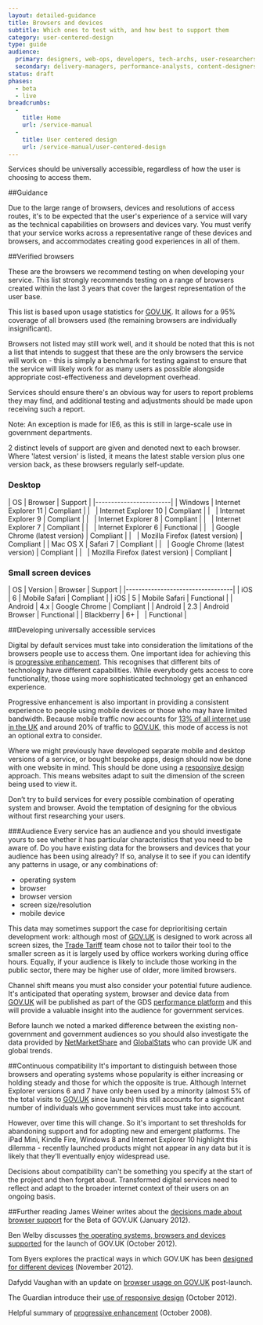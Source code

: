 ```yaml
---
layout: detailed-guidance
title: Browsers and devices
subtitle: Which ones to test with, and how best to support them
category: user-centered-design
type: guide
audience:
  primary: designers, web-ops, developers, tech-archs, user-researchers, qa, service-managers
  secondary: delivery-managers, performance-analysts, content-designers
status: draft
phases:
  - beta
  - live
breadcrumbs:
  -
    title: Home
    url: /service-manual
  -
    title: User centered design
    url: /service-manual/user-centered-design
---
```


Services should be universally accessible, regardless of how the user is choosing to access them.

##Guidance

Due to the large range of browsers, devices and resolutions of access routes, it's to be expected that the user's experience of a service will vary as the technical capabilities on browsers and devices vary. You must verify that your service works across a representative range of these devices and browsers, and accommodates creating good experiences in all of them.

##Verified browsers

These are the browsers we recommend testing on when developing your service.  This list strongly recommends testing on a range of browsers created within the last 3 years that cover the largest representation of the user base.

This list is based upon usage statistics for [GOV.UK](https://www.gov.uk).  It allows for a 95% coverage of all browsers used (the remaining browsers are individually insignificant).

Browsers not listed may still work well, and it should be noted that this is not a list that intends to suggest that these are the only browsers the service will work on - this is simply a benchmark for testing against to ensure that the service will likely work for as many users as possible alongside appropriate cost-effectiveness and development overhead.

Services should ensure there's an obvious way for users to report problems they may find, and additional testing and adjustments should be made upon receiving such a report.

Note: An exception is made for IE6, as this is still in large-scale use in government departments.

2 distinct levels of support are given and denoted next to each browser. Where 'latest version' is listed, it means the latest stable version plus one version back, as these browsers regularly self-update.

### Desktop


| OS | Browser | Support |
|------------------------|
| Windows | Internet Explorer 11 | Compliant |
| &nbsp; | Internet Explorer 10 | Compliant |
| &nbsp; | Internet Explorer 9 | Compliant |
| &nbsp; | Internet Explorer 8 | Compliant |
| &nbsp; | Internet Explorer 7 | Compliant |
| &nbsp; | Internet Explorer 6 | Functional |
| &nbsp; | Google Chrome (latest version) | Compliant |
| &nbsp; | Mozilla Firefox (latest version) | Compliant |
| Mac OS X | Safari 7 | Compliant |
| &nbsp; | Google Chrome (latest version) | Compliant |
| &nbsp; | Mozilla Firefox (latest version) | Compliant |

### Small screen devices

| OS | Version | Browser | Support |
|----------------------------------|
| iOS | 6 | Mobile Safari | Compliant |
| iOS | 5 | Mobile Safari | Functional |
| Android | 4.x | Google Chrome | Compliant |
| Android | 2.3 | Android Browser | Functional |
| Blackberry | 6+ | &nbsp; | Functional |

##Developing universally accessible services

Digital by default services must take into consideration the limitations of the browsers people use to access them. One important idea for achieving this is [progressive enhancement](/service-manual/making-software/progressive-enhancement.html). This recognises that different bits of technology have different capabilities. While everybody gets access to core functionality, those using more sophisticated technology get an enhanced experience.

Progressive enhancement is also important in providing a consistent experience to people using mobile devices or those who may have limited bandwidth. Because mobile traffic now accounts for [13% of all internet use in the UK](http://gs.statcounter.com/#mobile_vs_desktop-GB-monthly-201211-201211-bar 'Mobile vs Desktop in United Kingdom on November 2012 Statcounter Global Stats') and around 20% of traffic to [GOV.UK](https://www.gov.uk), this mode of access is not an optional extra to consider. 

Where we might previously have developed separate mobile and desktop versions of a service, or bought bespoke apps, design should now be done with one website in mind. This should be done using a [responsive design](http://en.wikipedia.org/wiki/Responsive_design 'Responsive Web Design - Wikipedia') approach. This means websites adapt to suit the dimension of the screen being used to view it.

Don’t try to build services for every possible combination of operating system and browser. Avoid the temptation of designing for the obvious without first researching your users.

###Audience
Every service has an audience and you should investigate yours to see whether it has particular characteristics that you need to be aware of. Do you have existing data for the browsers and devices that your audience has been using already? If so, analyse it to see if you can identify any patterns in usage, or any combinations of:

* operating system
* browser
* browser version
* screen size/resolution
* mobile device

This data may sometimes support the case for deprioritising certain development work: although most of [GOV.UK](https://www.gov.uk) is designed to work across all screen sizes, the [Trade Tariff](https://www.gov.uk/trade-tariff) team chose not to tailor their tool to the smaller screen as it is largely used by office workers working during office hours. Equally, if your audience is likely to include those working in the public sector, there may be higher use of older, more limited browsers.

Channel shift means you must also consider your potential future audience. It's anticipated that operating system, browser and device data from [GOV.UK](https://www.gov.uk) will be published as part of the GDS [performance platform](/service-manual/measurement/performance-platform.html) and this will provide a valuable insight into the audience for government services. 

Before launch we noted a marked difference between the existing non-government and government audiences so you should also investigate the data provided by [NetMarketShare](http://www.netmarketshare.com 'NetMarketShare') and [GlobalStats](http://gs.statcounter.com 'Statcounter GlobalStats') who can provide UK and global trends.


##Continuous compatibility
It's important to distinguish between those browsers and operating systems whose popularity is either increasing or holding steady and those for which the opposite is true. Although Internet Explorer versions 6 and 7 have only been used by a minority (almost 5% of the total visits to [GOV.UK](https://www.gov.uk) since launch) this still accounts for a significant number of individuals who government services must take into account.

However, over time this will change. So it's important to set thresholds for abandoning support and for adopting new and emergent platforms. The iPad Mini, Kindle Fire, Windows 8 and Internet Explorer 10 highlight this dilemma - recently launched products might not appear in any data but it is likely that they'll eventually enjoy widespread use.

Decisions about compatibility can't be something you specify at the start of the project and then forget about. Transformed digital services need to reflect and adapt to the broader internet context of their users on an ongoing basis.

##Further reading
James Weiner writes about the [decisions made about browser support](http://digital.cabinetoffice.gov.uk/2012/01/25/support-for-browsers/ 'Support for browsers - James Weiner, GDS') for the Beta of GOV.UK (January 2012).

Ben Welby discusses [the operating systems, browsers and devices supported](http://digital.cabinetoffice.gov.uk/2012/10/11/what-devices-are-we-supporting-at-launch-and-why/ 'What devices are we supporting at launch, and why? - Ben Welby, GDS') for the launch of GOV.UK (October 2012).

Tom Byers explores the practical ways in which GOV.UK has been [designed for different devices](http://digital.cabinetoffice.gov.uk/2012/11/02/designing-for-different-devices/ 'Designing for different devices - Tom Byers, GDS') (November 2012).

Dafydd Vaughan with an update on [browser usage on GOV.UK](http://digital.cabinetoffice.gov.uk/2012/12/12/browser-usage-on-gov-uk/ 'Browser usage on GOV.UK - Dafydd Vaughan, GDS') post-launch.

The Guardian introduce their [use of responsive design](http://www.guardian.co.uk/help/developer-blog/2012/oct/18/responsive-design-guardian-introduction 'Responsive design at the Guardian: an introduction') (October 2012).

Helpful summary of [progressive enhancement](http://www.alistapart.com/articles/understandingprogressiveenhancement/ 'Understanding progressive enhancement') (October 2008).

